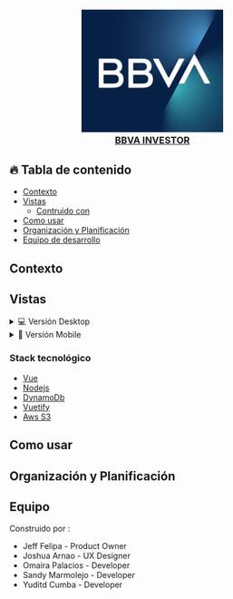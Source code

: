 <div align="center">
  <h3>
    <a href="http://copy-investor.s3-website-sa-east-1.amazonaws.com/" target="_blank" >
  <div align="center">
    <img width="250px" src="https://github.com/yud-cumba/ayuda-invertir-bbva/blob/main/src/assets/logo-bbva.jpg">
  </div>
  <a href="http://copy-investor.s3-website-sa-east-1.amazonaws.com/" target="_blank" >
  BBVA INVESTOR
  </a>
  </h3>
</div>

## 🔥 Tabla de contenido

- [Contexto](#contexto)
- [Vistas](#vistas)
  - [Contruido con](#construido-con)
- [Como usar](#como-usar)
- [Organización y Planificación](#organización-y-planificación)
- [Equipo de desarrollo](#equipo-de-desarrollo)

## Contexto
## Vistas

<details>
  <summary>💻 Versión Desktop</summary>

![screenshot]()

</details>

<details>
  <summary>📱 Versión Mobile</summary>

![screenshot]()
<br>
![screenshot](https://i.imgur.com/ZPgD3xt.png)

</details>

### Stack tecnológico

- [Vue](https://vuejs.org/)
- [Nodejs](https://nodejs.org)
- [DynamoDb](https://aws.amazon.com/es/)
- [Vuetify](https://vuetifyjs.com/en/)
- [Aws S3](https://aws.amazon.com/es/)
## Como usar

## Organización y Planificación


## Equipo

Construido por :

- Jeff Felipa - Product Owner
- Joshua Arnao - UX Designer
- Omaira Palacios - Developer
- Sandy Marmolejo - Developer
- Yuditd Cumba - Developer
